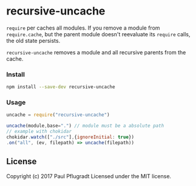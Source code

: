 # recursive-uncache

`require` per caches all modules. 
If you remove a module from `require.cache`, but the parent module doesn't reevaluate its `require` calls, the old state persists.

`recursive-uncache` removes a module and all recursive parents from the cache.

### Install

```sh
npm install --save-dev recursive-uncache
```

### Usage

```js
uncache = require("recursive-uncache")

uncache(module,base=".") // module must be a absolute path
// example with chokidar
chokidar.watch(["./src"],{ignoreInitial: true})
.on("all", (ev, filepath) => uncache(filepath))
```

## License
Copyright (c) 2017 Paul Pflugradt
Licensed under the MIT license.
